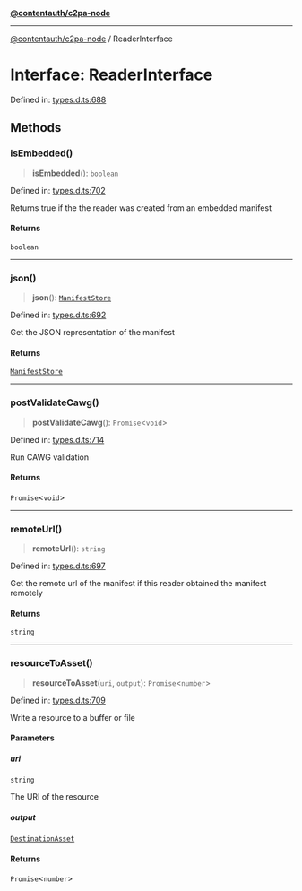 [**@contentauth/c2pa-node**](../README.md)

***

[@contentauth/c2pa-node](../README.md) / ReaderInterface

# Interface: ReaderInterface

Defined in: [types.d.ts:688](https://github.com/contentauth/c2pa-node-v2/blob/280e70a4878b95c480efb475988df1206fe5da39/js-src/types.d.ts#L688)

## Methods

### isEmbedded()

> **isEmbedded**(): `boolean`

Defined in: [types.d.ts:702](https://github.com/contentauth/c2pa-node-v2/blob/280e70a4878b95c480efb475988df1206fe5da39/js-src/types.d.ts#L702)

Returns true if the the reader was created from an embedded manifest

#### Returns

`boolean`

***

### json()

> **json**(): [`ManifestStore`](ManifestStore.md)

Defined in: [types.d.ts:692](https://github.com/contentauth/c2pa-node-v2/blob/280e70a4878b95c480efb475988df1206fe5da39/js-src/types.d.ts#L692)

Get the JSON representation of the manifest

#### Returns

[`ManifestStore`](ManifestStore.md)

***

### postValidateCawg()

> **postValidateCawg**(): `Promise`\<`void`\>

Defined in: [types.d.ts:714](https://github.com/contentauth/c2pa-node-v2/blob/280e70a4878b95c480efb475988df1206fe5da39/js-src/types.d.ts#L714)

Run CAWG validation

#### Returns

`Promise`\<`void`\>

***

### remoteUrl()

> **remoteUrl**(): `string`

Defined in: [types.d.ts:697](https://github.com/contentauth/c2pa-node-v2/blob/280e70a4878b95c480efb475988df1206fe5da39/js-src/types.d.ts#L697)

Get the remote url of the manifest if this reader obtained the manifest remotely

#### Returns

`string`

***

### resourceToAsset()

> **resourceToAsset**(`uri`, `output`): `Promise`\<`number`\>

Defined in: [types.d.ts:709](https://github.com/contentauth/c2pa-node-v2/blob/280e70a4878b95c480efb475988df1206fe5da39/js-src/types.d.ts#L709)

Write a resource to a buffer or file

#### Parameters

##### uri

`string`

The URI of the resource

##### output

[`DestinationAsset`](../type-aliases/DestinationAsset.md)

#### Returns

`Promise`\<`number`\>
